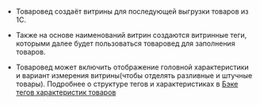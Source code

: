 - Товаровед создаёт витрины для последующей выгрузки товаров из 1С.

- Также на основе наименований витрин создаются витринные теги, которыми далее будет пользоваться товаровед для заполнения товаров.

- Товаровед может включить отображение головной характеристики и вариант измерения витрины(чтобы отделять разливные и штучные товары). Подробнее о структуре тегов и характеристиках в [Бэке тегов характеристик товаров](../../Данные%20для%20бекенда/Товаровед/Теги%20характеристик%20товаров.%20Бэк.md)